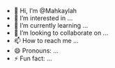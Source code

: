 - 👋 Hi, I’m @Mahkaylah
- 👀 I’m interested in ...
- 🌱 I’m currently learning ...
- 💞️ I’m looking to collaborate on ...
- 📫 How to reach me ...
- 😄 Pronouns: ...
- ⚡ Fun fact: ...

<!---
Mahkaylah/Mahkaylah is a ✨ special ✨ repository because its `README.md` (this file) appears on your GitHub profile.
You can click the Preview link to take a look at your changes.
--->
